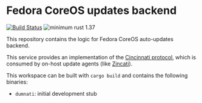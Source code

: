 # Fedora CoreOS updates backend

[![Build Status](https://api.travis-ci.com/coreos/fedora-coreos-cincinnati.svg?branch=master)](https://travis-ci.com/coreos/fedora-coreos-cincinnati)
![minimum rust 1.37](https://img.shields.io/badge/rust-1.37%2B-orange.svg)

This repository contains the logic for Fedora CoreOS auto-updates backend.

This service provides an implementation of the [Cincinnati protocol](cincinnati), which is consumed by on-host update agents (like [Zincati](zincati)).

This workspace can be built with `cargo build` and contains the following binaries:

 * `dumnati`: initial development stub

[cincinnati]: https://github.com/openshift/cincinnati
[zincati]: https://github.com/coreos/zincati
